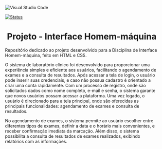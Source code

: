 ![Visual Studio Code](https://img.shields.io/badge/Visual%20Studio%20Code-0078d7.svg?style=for-the-badge&logo=visual-studio-code&logoColor=white)

[![Status](https://img.shields.io/badge/Status-Concluído-blue)]()

<h1 align="center"> Projeto - Interface Homem-máquina </h1>

Repositório dedicado ao projeto desenvolvido para a Disciplina de Interface Homem-máquina, feito em HTML e CSS.

O sistema de laboratório clínico foi desenvolvido para proporcionar uma experiência simples e eficiente aos usuários, facilitando o agendamento de exames e a consulta de resultados. Após acessar a tela de login, o usuário pode inserir suas credenciais, e caso não possua cadastro é orientado a criar uma conta rapidamente. Com um processo de registro, onde são solicitados dados como nome completo, e-mail e senha, o sistema garante que novos usuários possam acessar a plataforma. Uma vez logado, o usuário é direcionado para a tela principal, onde são oferecidas as principais funcionalidades: agendamento de exames e consulta de resultados.

No agendamento de exames, o sistema permite ao usuário escolher entre diferentes tipos de exames, definir a data e o horário mais convenientes, e receber confirmação imediata da marcação. Além disso, o sistema possibilita a consulta de resultados de exames realizados, exibindo relatórios com as informações.


